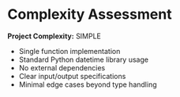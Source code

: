 # Complexity Assessment

**Project Complexity:** SIMPLE

- Single function implementation
- Standard Python datetime library usage
- No external dependencies
- Clear input/output specifications
- Minimal edge cases beyond type handling